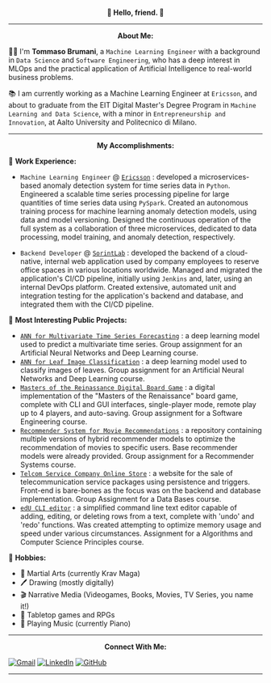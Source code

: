 <p align="center" style="font-weight:bold"> 
👋 <b>Hello, friend.</b> 👋 
<p>

---
<p align="center" style="font-weight:bold"> 
<b>About Me:</b>

<p>

👱‍♂️ I'm <b>Tommaso Brumani</b>, a `Machine Learning Engineer` with a background in `Data Science` and `Software Engineering`, who has a deep interest in MLOps and the practical application of Artificial Intelligence to real-world business problems.

📚 I am currently working as a Machine Learning Engineer at `Ericsson`, and about to graduate from the EIT Digital Master's Degree Program in `Machine Learning and Data Science`, with a minor in `Entrepreneurship and Innovation`, at Aalto University and Politecnico di Milano.

---
<p align="center" style="font-weight:bold"> 
<b>My Accomplishments:</b>
<p>

💼 <b>Work Experience:</b>

* `Machine Learning Engineer` @ [`Ericsson`](https://www.ericsson.com/) : developed a microservices-based anomaly detection system for time series data in `Python`. Engineered a scalable time series processing pipeline for large quantities of time series data using `PySpark`. Created an autonomous training process for machine learning anomaly detection models, using data and model versioning. Designed the continuous operation of the full system as a collaboration of three microservices, dedicated to data processing, model training, and anomaly detection, respectively.
  
* `Backend Developer` @ [`SorintLab`](https://www.sorint.com/) : developed the backend of a cloud-native, internal web application used by company employees to reserve office spaces in various locations worldwide. Managed and migrated the application's CI/CD pipeline, initially using `Jenkins` and, later, using an internal DevOps platform. Created extensive, automated unit and integration testing for the application's backend and database, and integrated them with the CI/CD pipeline.

🔨 <b>Most Interesting Public Projects:</b>

* [`ANN for Multivariate Time Series Forecasting`](https://github.com/TommasoBrumani/multivariate-time-series-forecasting) : a deep learning model used to predict a multivariate time series. Group assignment for an Artificial Neural Networks and Deep Learning course.
* [`ANN for Leaf Image Classification`](https://github.com/TommasoBrumani/leaf-classificator) : a deep learning model used to classify images of leaves. Group assignment for an Artificial Neural Networks and Deep Learning course.
* [`Masters of the Reinassance Digital Board Game`](https://github.com/TommasoBrumani/ingswAM2021-Alesani-Brumani-Cagliani) : a digital implementation of the "Masters of the Renaissance" board game, complete with CLI and GUI interfaces, single-player mode, remote play up to 4 players, and auto-saving. Group assignment for a Software Engineering course.
* [`Recommender System for Movie Recommendations`](https://github.com/TommasoBrumani/movie-recommender-system) : a repository containing multiple versions of hybrid recommender models to optimize the recommendation of movies to specific users. Base recommender models were already provided. Group assignment for a Recommender Systems course.
* [`Telcom Service Company Online Store`](https://github.com/TommasoBrumani/telcom-services-online-store) : a website for the sale of telecommunication service packages using persistence and triggers. Front-end is bare-bones as the focus was on the backend and database implementation. Group Assignment for a Data Bases course.
* [`edU CLI editor`](https://github.com/TommasoBrumani/edU-CLI-text-editor) : a simplified command line text editor capable of adding, editing, or deleting rows from a text, complete with 'undo' and 'redo' functions. Was created attempting to optimize memory usage and speed under various circumstances. Assignment for a Algorithms and Computer Science Principles course.

🌱 <b>Hobbies:</b>

* 🥋 Martial Arts (currently Krav Maga)
* 🖊️ Drawing (mostly digitally)
* 🎬 Narrative Media (Videogames, Books, Movies, TV Series, you name it!)
* 🎲 Tabletop games and RPGs
* 🎹 Playing Music (currently Piano)

---
<p align="center" style="font-weight:bold"> 
<b>Connect With Me:</b> 
<p>

[![Gmail](https://img.shields.io/badge/Gmail-D14836?style=for-the-badge&logo=gmail&logoColor=white)](mailto:tommaso.brumani@gmail.com)
[![LinkedIn](https://img.shields.io/badge/linkedin-%230077B5.svg?style=for-the-badge&logo=linkedin&logoColor=white)](https://www.linkedin.com/in/tommaso-brumani)
[![GitHub](https://img.shields.io/badge/github-%23121011.svg?style=for-the-badge&logo=github&logoColor=white)](https://github.com/TommasoBrumani)

---
